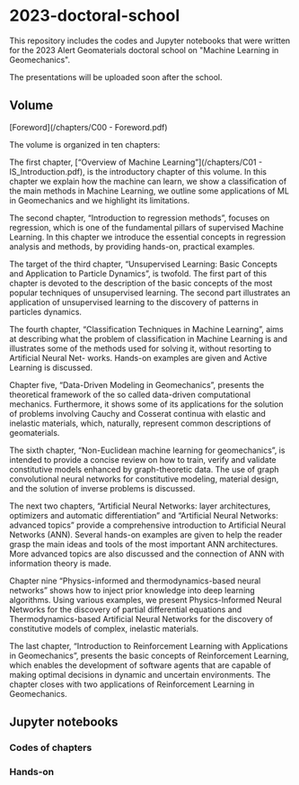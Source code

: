 # 2023-doctoral-school
This repository includes the codes and Jupyter notebooks that were written for the 2023 Alert Geomaterials doctoral school on "Machine Learning in Geomechanics".

The presentations will be uploaded soon after the school.

## Volume

[Foreword](/chapters/C00 - Foreword.pdf)

The volume is organized in ten chapters:

The first chapter, [“Overview of Machine Learning”](/chapters/C01 - IS_Introduction.pdf), is the introductory chapter of this volume. In this chapter we explain how the machine can learn, we show a classification of the main methods in Machine Learning, we outline some applications of
ML in Geomechanics and we highlight its limitations.

The second chapter, “Introduction to regression methods”, focuses on regression, which is one of the fundamental pillars of supervised Machine Learning. In this chapter we introduce the essential concepts in regression analysis and methods, by
providing hands-on, practical examples.

The target of the third chapter, “Unsupervised Learning: Basic Concepts and Application to Particle Dynamics”, is twofold. The first part of this chapter is devoted to the description of the basic concepts of the most popular techniques of unsupervised learning. The second part illustrates an application of unsupervised learning to the discovery of patterns in particles dynamics.

The fourth chapter, “Classification Techniques in Machine Learning”, aims at describing what the problem of classification in Machine Learning is and illustrates some of the methods used for solving it, without resorting to Artificial Neural Net-
works. Hands-on examples are given and Active Learning is discussed.

Chapter five, “Data-Driven Modeling in Geomechanics”, presents the theoretical framework of the so called data-driven computational mechanics. Furthermore, it shows some of its applications for the solution of problems involving Cauchy and
Cosserat continua with elastic and inelastic materials, which, naturally, represent common descriptions of geomaterials.

The sixth chapter, “Non-Euclidean machine learning for geomechanics”, is intended to provide a concise review on how to train, verify and validate constitutive models enhanced by graph-theoretic data. The use of graph convolutional neural
networks for constitutive modeling, material design, and the solution of inverse problems is discussed.

The next two chapters, “Artificial Neural Networks: layer architectures, optimizers and automatic differentiation” and “Artificial Neural Networks: advanced topics” provide a comprehensive introduction to Artificial Neural Networks (ANN). Several
hands-on examples are given to help the reader grasp the main ideas and tools of the most important ANN architectures. More advanced topics are also discussed and the connection of ANN with information theory is made.

Chapter nine “Physics-informed and thermodynamics-based neural networks” shows how to inject prior knowledge into deep learning algorithms. Using various examples, we present Physics-Informed Neural Networks for the discovery of partial differential equations and Thermodynamics-based Artificial Neural Networks for the discovery of constitutive models of complex, inelastic materials.

The last chapter, “Introduction to Reinforcement Learning with Applications in Geomechanics”, presents the basic concepts of Reinforcement Learning, which enables the development of software agents that are capable of making optimal decisions in
dynamic and uncertain environments. The chapter closes with two applications of Reinforcement Learning in Geomechanics.

## Jupyter notebooks

### Codes of chapters

### Hands-on
